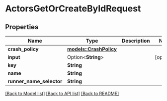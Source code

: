 # ActorsGetOrCreateByIdRequest

## Properties

Name | Type | Description | Notes
------------ | ------------- | ------------- | -------------
**crash_policy** | [**models::CrashPolicy**](CrashPolicy.md) |  | 
**input** | Option<**String**> |  | [optional]
**key** | **String** |  | 
**name** | **String** |  | 
**runner_name_selector** | **String** |  | 

[[Back to Model list]](../README.md#documentation-for-models) [[Back to API list]](../README.md#documentation-for-api-endpoints) [[Back to README]](../README.md)


